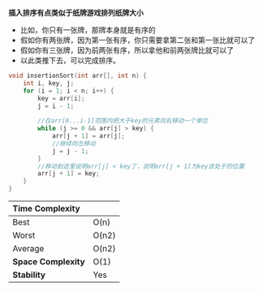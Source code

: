 **插入排序有点类似于纸牌游戏排列纸牌大小**

* 比如，你只有一张牌，那牌本身就是有序的
* 假如你有两张牌，因为第一张有序，你只需要拿第二张和第一张比就可以了
* 假如你有三张牌，因为前两张有序，所以拿他和前两张牌比就可以了
* 以此类推下去，可以完成排序。



```cpp
void insertionSort(int arr[], int n) {
    int i, key, j;
    for (i = 1; i < n; i++) {
        key = arr[i];
        j = i - 1;
        
        //在arr[0...i-1]范围内把大于key的元素向右移动一个单位
        while (j >= 0 && arr[j] > key) {
            arr[j + 1] = arr[j];
            //继续向左移动
            j = j - 1;
        }
        //移动到这里说明arr[j] < key了，说明arr[j + 1]为key该处于的位置
        arr[j + 1] = key;
    }
}
```



| **Time Complexity**  |       |
| :------------------- | ----- |
| Best                 | O(n)  |
| Worst                | O(n2) |
| Average              | O(n2) |
| **Space Complexity** | O(1)  |
| **Stability**        | Yes   |
